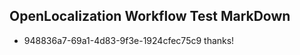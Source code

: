 ## OpenLocalization Workflow Test MarkDown
* 948836a7-69a1-4d83-9f3e-1924cfec75c9 thanks!

<!--HONumber=Jul16_HO4-->


